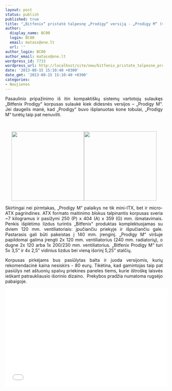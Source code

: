 ```yaml
---
layout: post
status: publish
published: true
title: "„Bitfenix“ pristatė talpesnę „Prodigy“ versiją - „Prodigy M“ (video)"
author:
  display_name: BC00
  login: BC00
  email: matasx@one.lt
  url: ''
author_login: BC00
author_email: matasx@one.lt
wordpress_id: 7733
wordpress_url: http://localhost/site/new/bitfenix_pristate_talpesne_prodigy_versija__prodigy_m_video/
date: '2013-08-15 15:10:40 +0300'
date_gmt: '2013-08-15 15:10:40 +0300'
categories:
- Naujienos
---
```

<p style="text-align: justify;">
	Pasaulinio pripažinimo i&scaron; itin kompakti&scaron;kų sistemų vartotojų sulaukęs &bdquo;Bitfenix Prodigy&ldquo; korpusas sulaukė kiek didesnės versijos &ndash; &bdquo;Prodigy M&ldquo;. Jei daugelis manė, kad &bdquo;Prodigy&ldquo; buvo i&scaron;planuotas kone tobulai, &bdquo;Prodigy M&ldquo; turėtų taip pat nenuvilti.</p>
<p style="text-align: justify;">
	&nbsp;</p>
<p style="text-align: center;">
	<a href="http://technews.lt/userfiles/prodigy_m_black_inside_1.jpg"><img alt="" src="http://technews.lt/userfiles/prodigy_m_black_inside_1.jpg" style="width: 232px; height: 222px;" /></a><a href="http://technews.lt/userfiles/prodigy_m_black_inside_5.jpg"><img alt="" src="http://technews.lt/userfiles/prodigy_m_black_inside_5.jpg" style="width: 232px; height: 222px;" /></a></p>
<p style="text-align: justify;">
	Skirtingai nei pirmtakas, &bdquo;Prodigy M&ldquo; palaikys ne tik mini-ITX, bet ir micro-ATX pagrindines. ATX formato maitinimo blokus talpinantis korpusas sveria ~7 kilogramus ir pasižymi 250 (P) x 404 (A) x 359 (G) mm. i&scaron;matavimais. Penkis i&scaron;plėtimo lizdus turintis &bdquo;Bitfenix&ldquo; produktas komplektuojamas su dviem 120 mm. ventiliatoriais: įpučiančiu priekyje ir i&scaron;pučiančiu gale. Pastarasis gali būti pakeistas į 140 mm. įrenginį. &bdquo;Prodigy M&ldquo; vir&scaron;uje papildomai galima įrengti 2x 120 mm. ventiliatorius (240 mm. radiatorių), o dugne 2x 120 arba 1x 200/230 mm. ventiliatorius. &bdquo;Bitfenix Prodigy M&ldquo; turi 5x 3,5&rdquo; ir 4x 2,5&rdquo; vidinius lizdus bei vieną i&scaron;orinį 5,25&rdquo; stalčių.</p>
<p style="text-align: justify;">
	Korpusas pirkėjams bus pasiūlytas balta ir juoda versijomis, kurių rekomendacinė kaina nesiskirs - 80 eurų. Tikėtina, kad gamintojas taip pat pasiūlys net a&scaron;tuonių spalvų priekines paneles tiems, kurie i&scaron;tro&scaron;kę laisvės ie&scaron;kant patraukliausio i&scaron;orinio dizaino.&nbsp; Prekybos pradžia numatoma rugsėjo pabaigoje.</p>
<p>
	<iframe allowfullscreen="" frameborder="0" height="315" src="//www.youtube.com/embed/m4d6R7SSJoM" width="520"></iframe></p>

